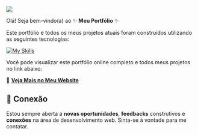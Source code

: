 <div>
  <img style="100%" src="https://capsule-render.vercel.app/api?type=waving&height=100&section=header&reversal=false&text=Karen0nog&fontSize=70&fontColor=9e9dcd&fontAlign=50&fontAlignY=50&stroke=-&descSize=20&descAlign=50&descAlignY=50&color=gradient"  />
</div>

Olá! Seja bem-vindo(a) ao ✨  **Meu Portfólio** ✨ 

Este portfólio e todos os meus projetos atuais foram construídos utilizando as seguintes tecnologias:

[![My Skills](https://skillicons.dev/icons?i=html,css,javascript)](https://skillicons.dev)

Você pode visualizar este portfólio online completo e todos meus projetos no link abaixo:

🔗 **[Veja Mais no Meu Website](https://karen0nog.github.io/Portfolio/)**

## 🤝 Conexão

Estou sempre aberta a **novas oportunidades**, **feedbacks** construtivos e **conexões** na área de desenvolvimento web. Sinta-se à vontade para me contatar.

